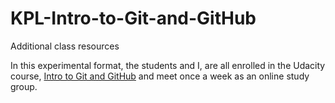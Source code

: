 # KPL-Intro-to-Git-and-GitHub
Additional class resources

In this experimental format, the students and I, are all enrolled in the Udacity course, <a href="https://classroom.udacity.com/courses/ud775" target="_blank"> Intro to Git and GitHub</a> and meet once a week as an online study group.  


